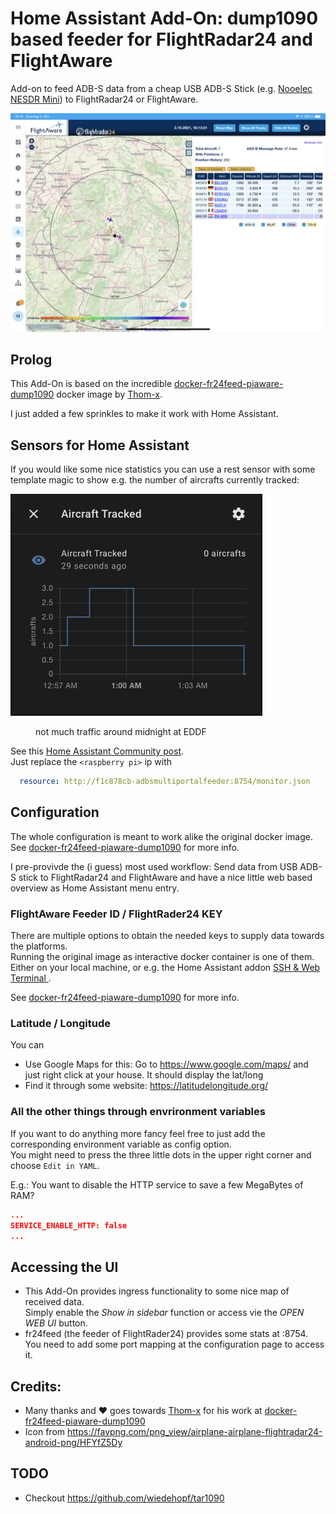 # Home Assistant Add-On: dump1090 based feeder for FlightRadar24 and FlightAware

Add-on to feed ADB-S data from a cheap USB ADB-S Stick (e.g. [Nooelec NESDR Mini](https://www.amazon.com/gp/product/B009U7WZCA)) to FlightRadar24 or FlightAware.

![screenshot](images/screenshot.png)

## Prolog

This Add-On is based on the incredible [docker-fr24feed-piaware-dump1090](https://github.com/Thom-x/docker-fr24feed-piaware-dump1090) docker image by [Thom-x](https://github.com/Thom-x).

I just added a few sprinkles to make it work with Home Assistant.

## Sensors for Home Assistant

If you would like some nice statistics you can use a rest sensor with some template magic to show e.g. the number of aircrafts currently tracked:

![sensor aircraft tracked](images/sensor_aircraft_tracked.png)  
<figure>not much traffic around midnight at EDDF</figure>

See this [Home Assistant Community post](https://community.home-assistant.io/t/flightradar24-as-an-add-on/75081).  
Just replace the `<raspberry pi>` ip with 

```yaml
  resource: http://f1c878cb-adbsmultiportalfeeder:8754/monitor.json
```

## Configuration

The whole configuration is meant to work alike the original docker image.  
See [docker-fr24feed-piaware-dump1090](https://github.com/Thom-x/docker-fr24feed-piaware-dump1090) for more info.

I pre-provivde the (i guess) most used workflow: Send data from USB ADB-S stick to FlightRadar24 and FlightAware and have a nice little web based overview as Home Assistant menu entry.

### FlightAware Feeder ID / FlightRader24 KEY

There are multiple options to obtain the needed keys to supply data towards the platforms.  
Running the original image as interactive docker container is one of them.  
Either on your local machine, or e.g. the Home Assistant addon [SSH & Web Terminal
](https://github.com/hassio-addons/addon-ssh).

See [docker-fr24feed-piaware-dump1090](https://github.com/Thom-x/docker-fr24feed-piaware-dump1090) for more info.

### Latitude / Longitude

You can
* Use Google Maps for this: Go to https://www.google.com/maps/ and just right click at your house. It should display the lat/long
* Find it through some website: https://latitudelongitude.org/

### All the other things through envrironment variables

If you want to do anything more fancy feel free to just add the corresponding environment variable as config option.  
You might need to press the three little dots in the upper right corner and choose `Edit in YAML`.

E.g.: You want to disable the HTTP service to save a few MegaBytes of RAM? 

```json
...
SERVICE_ENABLE_HTTP: false
...
```

## Accessing the UI
* This Add-On provides ingress functionality to some nice map of received data.  
  Simply enable the _Show in sidebar_ function or access vie the _OPEN WEB UI_ button.
* fr24feed (the feeder of FlightRader24) provides some stats at :8754.  
  You need to add some port mapping at the configuration page to access it.

## Credits: 
* Many thanks and ❤️ goes towards [Thom-x](https://github.com/Thom-x) for his work at [docker-fr24feed-piaware-dump1090](https://github.com/Thom-x/docker-fr24feed-piaware-dump1090)
* Icon from https://favpng.com/png_view/airplane-airplane-flightradar24-android-png/HFYfZ5Dy

## TODO
* Checkout https://github.com/wiedehopf/tar1090
